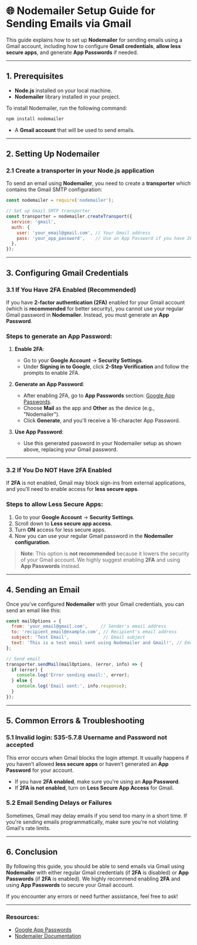 
# 🌐 Nodemailer Setup Guide for Sending Emails via Gmail

This guide explains how to set up **Nodemailer** for sending emails using a Gmail account, including how to configure **Gmail credentials**, **allow less secure apps**, and generate **App Passwords** if needed.

---

## 1. **Prerequisites**

- **Node.js** installed on your local machine.
- **Nodemailer** library installed in your project.

To install Nodemailer, run the following command:

```bash
npm install nodemailer
```

- A **Gmail account** that will be used to send emails.

---

## 2. **Setting Up Nodemailer**

### 2.1 Create a transporter in your Node.js application

To send an email using **Nodemailer**, you need to create a **transporter** which contains the Gmail SMTP configuration:

```js
const nodemailer = require('nodemailer');

// Set up Gmail SMTP transporter
const transporter = nodemailer.createTransport({
  service: 'gmail',
  auth: {
    user: 'your_email@gmail.com', // Your Gmail address
    pass: 'your_app_password',    // Use an App Password if you have 2FA enabled
  },
});
```

---

## 3. **Configuring Gmail Credentials**

### 3.1 **If You Have 2FA Enabled (Recommended)**

If you have **2-factor authentication (2FA)** enabled for your Gmail account (which is **recommended** for better security), you cannot use your regular Gmail password in **Nodemailer**. Instead, you must generate an **App Password**.

### Steps to generate an **App Password**:
1. **Enable 2FA**:
   - Go to your **Google Account** → **Security Settings**.
   - Under **Signing in to Google**, click **2-Step Verification** and follow the prompts to enable 2FA.

2. **Generate an App Password**:
   - After enabling 2FA, go to **App Passwords** section: [Google App Passwords](https://myaccount.google.com/apppasswords).
   - Choose **Mail** as the app and **Other** as the device (e.g., "Nodemailer").
   - Click **Generate**, and you'll receive a 16-character App Password.

3. **Use App Password**:
   - Use this generated password in your Nodemailer setup as shown above, replacing your Gmail password.

---

### 3.2 **If You Do NOT Have 2FA Enabled**

If **2FA** is not enabled, Gmail may block sign-ins from external applications, and you’ll need to enable access for **less secure apps**.

### Steps to allow Less Secure Apps:
1. Go to your **Google Account** → **Security Settings**.
2. Scroll down to **Less secure app access**.
3. Turn **ON** access for less secure apps.
4. Now you can use your regular Gmail password in the **Nodemailer configuration**.

> **Note**: This option is **not recommended** because it lowers the security of your Gmail account. We highly suggest enabling **2FA** and using **App Passwords** instead.

---

## 4. **Sending an Email**

Once you’ve configured **Nodemailer** with your Gmail credentials, you can send an email like this:

```js
const mailOptions = {
  from: 'your_email@gmail.com',     // Sender's email address
  to: 'recipient_email@example.com', // Recipient's email address
  subject: 'Test Email',             // Email subject
  text: 'This is a test email sent using Nodemailer and Gmail!', // Email content
};

// Send email
transporter.sendMail(mailOptions, (error, info) => {
  if (error) {
    console.log('Error sending email:', error);
  } else {
    console.log('Email sent:', info.response);
  }
});
```

---

## 5. **Common Errors & Troubleshooting**

### 5.1 **Invalid login: 535-5.7.8 Username and Password not accepted**
This error occurs when Gmail blocks the login attempt. It usually happens if you haven’t allowed **less secure apps** or haven’t generated an **App Password** for your account.

- If you have **2FA enabled**, make sure you're using an **App Password**.
- If **2FA is not enabled**, turn on **Less Secure App Access** for Gmail.

### 5.2 **Email Sending Delays or Failures**
Sometimes, Gmail may delay emails if you send too many in a short time. If you're sending emails programmatically, make sure you're not violating Gmail's rate limits.

---

## 6. **Conclusion**

By following this guide, you should be able to send emails via Gmail using **Nodemailer** with either regular Gmail credentials (if **2FA** is disabled) or **App Passwords** (if **2FA** is enabled). We highly recommend enabling **2FA** and using **App Passwords** to secure your Gmail account.

If you encounter any errors or need further assistance, feel free to ask!

---

### **Resources**:
- [Google App Passwords](https://myaccount.google.com/apppasswords)
- [Nodemailer Documentation](https://nodemailer.com/about/)
